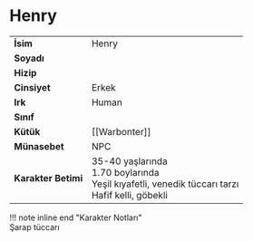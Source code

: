 # Henry   
|  |  |  
|---|---|  
| **İsim** | Henry |  
| **Soyadı** |  |  
| **Hizip** |  |  
| **Cinsiyet** | Erkek |  
| **Irk** | Human |  
| **Sınıf** |  |  
| **Kütük** | [[Warbonter]] |  
| **Münasebet** | NPC |  
| **Karakter Betimi** | 35-40 yaşlarında<br>1.70 boylarında<br>Yeşil kıyafetli, venedik tüccarı tarzı<br>Hafif kelli, göbekli |  
  
  
!!! note inline end "Karakter Notları"  
	Şarap tüccarı  
  
  
